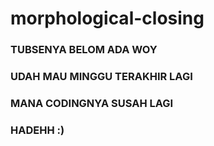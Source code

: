 # morphological-closing

### TUBSENYA BELOM ADA WOY
### UDAH MAU MINGGU TERAKHIR LAGI
### MANA CODINGNYA SUSAH LAGI
### HADEHH :)
